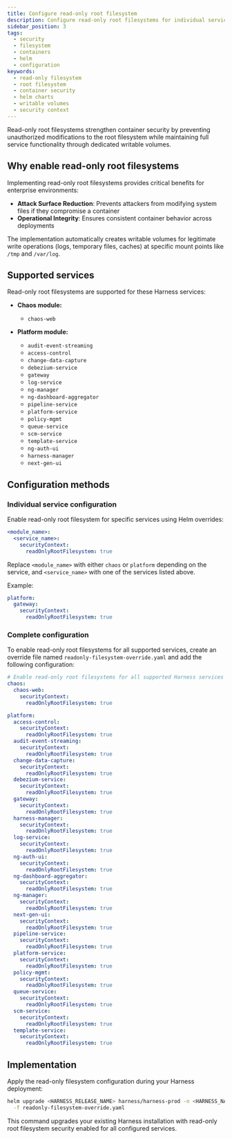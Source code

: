 ```yaml
---
title: Configure read-only root filesystem
description: Configure read-only root filesystems for individual services to improve security and stability
sidebar_position: 3
tags:
  - security
  - filesystem
  - containers
  - helm
  - configuration
keywords:
  - read-only filesystem
  - root filesystem
  - container security
  - helm charts
  - writable volumes
  - security context
---
```


Read-only root filesystems strengthen container security by preventing unauthorized modifications to the root filesystem while maintaining full service functionality through dedicated writable volumes.

## Why enable read-only root filesystems

Implementing read-only root filesystems provides critical benefits for enterprise environments:

- **Attack Surface Reduction**: Prevents attackers from modifying system files if they compromise a container
- **Operational Integrity**: Ensures consistent container behavior across deployments

The implementation automatically creates writable volumes for legitimate write operations (logs, temporary files, caches) at specific mount points like `/tmp` and `/var/log`.

## Supported services

Read-only root filesystems are supported for these Harness services:

* **Chaos module:**

  * `chaos-web`

* **Platform module:**

  * `audit-event-streaming`
  * `access-control`
  * `change-data-capture`
  * `debezium-service`
  * `gateway`
  * `log-service`
  * `ng-manager`
  * `ng-dashboard-aggregator`
  * `pipeline-service`
  * `platform-service`
  * `policy-mgmt`
  * `queue-service`
  * `scm-service`
  * `template-service`
  * `ng-auth-ui`
  * `harness-manager`
  * `next-gen-ui`

## Configuration methods

### Individual service configuration

Enable read-only root filesystem for specific services using Helm overrides:

```yaml
<module_name>:
  <service_name>:
    securityContext:
      readOnlyRootFilesystem: true
```

Replace `<module_name>` with either `chaos` or `platform` depending on the service, and `<service_name>` with one of the services listed above.

Example:

```yaml
platform:
  gateway:
    securityContext:
      readOnlyRootFilesystem: true
```

### Complete configuration

To enable read-only root filesystems for all supported services, create an override file named `readonly-filesystem-override.yaml` and add the following configuration:

```yaml
# Enable read-only root filesystems for all supported Harness services
chaos:
  chaos-web:
    securityContext:
      readOnlyRootFilesystem: true

platform:
  access-control:
    securityContext:
      readOnlyRootFilesystem: true
  audit-event-streaming:
    securityContext:
      readOnlyRootFilesystem: true
  change-data-capture:
    securityContext:
      readOnlyRootFilesystem: true
  debezium-service:
    securityContext:
      readOnlyRootFilesystem: true
  gateway:
    securityContext:
      readOnlyRootFilesystem: true
  harness-manager:
    securityContext:
      readOnlyRootFilesystem: true
  log-service:
    securityContext:
      readOnlyRootFilesystem: true
  ng-auth-ui:
    securityContext:
      readOnlyRootFilesystem: true
  ng-dashboard-aggregator:
    securityContext:
      readOnlyRootFilesystem: true
  ng-manager:
    securityContext:
      readOnlyRootFilesystem: true
  next-gen-ui:
    securityContext:
      readOnlyRootFilesystem: true
  pipeline-service:
    securityContext:
      readOnlyRootFilesystem: true
  platform-service:
    securityContext:
      readOnlyRootFilesystem: true
  policy-mgmt:
    securityContext:
      readOnlyRootFilesystem: true
  queue-service:
    securityContext:
      readOnlyRootFilesystem: true
  scm-service:
    securityContext:
      readOnlyRootFilesystem: true
  template-service:
    securityContext:
      readOnlyRootFilesystem: true
```

## Implementation

Apply the read-only filesystem configuration during your Harness deployment:

```bash
helm upgrade <HARNESS_RELEASE_NAME> harness/harness-prod -n <HARNESS_NAMESPACE> \
  -f readonly-filesystem-override.yaml
```
This command upgrades your existing Harness installation with read-only root filesystem security enabled for all configured services.








